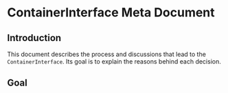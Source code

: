 # ContainerInterface Meta Document

## Introduction

This document describes the process and discussions that lead to the `ContainerInterface`.
Its goal is to explain the reasons behind each decision.

## Goal
